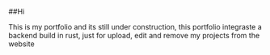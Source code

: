 
##Hi  

This is my portfolio and its still under construction, this portfolio integraste a backend build in rust, just for upload, edit and remove my projects from the website

